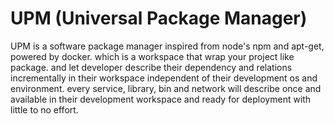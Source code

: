 # UPM (Universal Package Manager)
UPM is a software package manager inspired from node's npm and apt-get, powered by docker. which is a workspace that wrap your project like package.
and let developer describe their dependency and relations incrementally in their workspace independent of their development os and environment.
every service, library, bin and network will describe once and available in their development workspace and ready for deployment with little to no effort.
